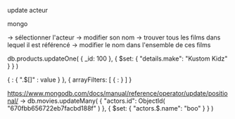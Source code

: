 update acteur

mongo

-> sélectionner l'acteur
-> modifier son nom
-> trouver tous les films dans lequel il est référencé
-> modifier le nom dans l'ensemble de ces films

db.products.updateOne(
   { _id: 100 },
   { $set: { "details.make": "Kustom Kidz" } }
)

{ <update operator>: { "<array>.$[<identifier>]" : value } },
{ arrayFilters: [ { <identifier>: <condition> } ] }

https://www.mongodb.com/docs/manual/reference/operator/update/positional/
-> db.movies.updateMany(
  {
    "actors.id": ObjectId(
      "670fbb656722eb7facbd188f"
    )
  },
  {	 $set: { "actors.$.name": "boo" }
	}
)